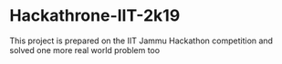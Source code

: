 # Hackathrone-IIT-2k19
This project is prepared on the IIT Jammu Hackathon competition and solved one more real world problem too
